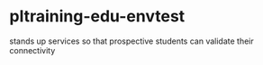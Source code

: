 # pltraining-edu-envtest
stands up services so that prospective students can validate their connectivity
